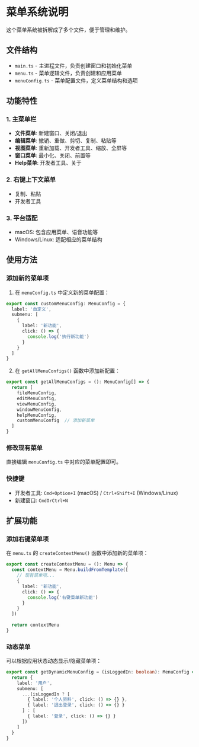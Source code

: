 # 菜单系统说明

这个菜单系统被拆解成了多个文件，便于管理和维护。

## 文件结构

- `main.ts` - 主进程文件，负责创建窗口和初始化菜单
- `menu.ts` - 菜单逻辑文件，负责创建和应用菜单
- `menuConfig.ts` - 菜单配置文件，定义菜单结构和选项

## 功能特性

### 1. 主菜单栏
- **文件菜单**: 新建窗口、关闭/退出
- **编辑菜单**: 撤销、重做、剪切、复制、粘贴等
- **视图菜单**: 重新加载、开发者工具、缩放、全屏等
- **窗口菜单**: 最小化、关闭、前置等
- **Help菜单**: 开发者工具、关于

### 2. 右键上下文菜单
- 复制、粘贴
- 开发者工具

### 3. 平台适配
- macOS: 包含应用菜单、语音功能等
- Windows/Linux: 适配相应的菜单结构

## 使用方法

### 添加新的菜单项

1. 在 `menuConfig.ts` 中定义新的菜单配置：

```typescript
export const customMenuConfig: MenuConfig = {
  label: '自定义',
  submenu: [
    {
      label: '新功能',
      click: () => {
        console.log('执行新功能')
      }
    }
  ]
}
```

2. 在 `getAllMenuConfigs()` 函数中添加新配置：

```typescript
export const getAllMenuConfigs = (): MenuConfig[] => {
  return [
    fileMenuConfig,
    editMenuConfig,
    viewMenuConfig,
    windowMenuConfig,
    helpMenuConfig,
    customMenuConfig  // 添加新菜单
  ]
}
```

### 修改现有菜单

直接编辑 `menuConfig.ts` 中对应的菜单配置即可。

### 快捷键

- 开发者工具: `Cmd+Option+I` (macOS) / `Ctrl+Shift+I` (Windows/Linux)
- 新建窗口: `CmdOrCtrl+N`

## 扩展功能

### 添加右键菜单项

在 `menu.ts` 的 `createContextMenu()` 函数中添加新的菜单项：

```typescript
export const createContextMenu = (): Menu => {
  const contextMenu = Menu.buildFromTemplate([
    // 现有菜单项...
    {
      label: '新功能',
      click: () => {
        console.log('右键菜单新功能')
      }
    }
  ])
  
  return contextMenu
}
```

### 动态菜单

可以根据应用状态动态显示/隐藏菜单项：

```typescript
export const getDynamicMenuConfig = (isLoggedIn: boolean): MenuConfig => {
  return {
    label: '用户',
    submenu: [
      ...(isLoggedIn ? [
        { label: '个人资料', click: () => {} },
        { label: '退出登录', click: () => {} }
      ] : [
        { label: '登录', click: () => {} }
      ])
    ]
  }
}
``` 